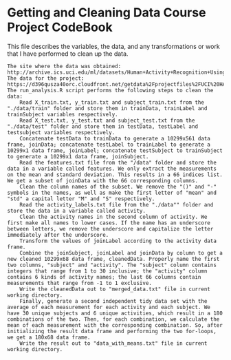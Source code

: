 # Getting and Cleaning Data Course Project CodeBook

This file describes the variables, the data, and any transformations or work that I have performed to clean up the data.

    The site where the data was obtained:
    http://archive.ics.uci.edu/ml/datasets/Human+Activity+Recognition+Using+Smartphones
    The data for the project:
    https://d396qusza40orc.cloudfront.net/getdata%2Fprojectfiles%2FUCI%20HAR%20Dataset.zip
    The run_analysis.R script performs the following steps to clean the data:
        Read X_train.txt, y_train.txt and subject_train.txt from the "./data/train" folder and store them in trainData, trainLabel and trainSubject variables respectively.
        Read X_test.txt, y_test.txt and subject_test.txt from the "./data/test" folder and store them in testData, testLabel and testsubject variables respectively.
        Concatenate testData to trainData to generate a 10299x561 data frame, joinData; concatenate testLabel to trainLabel to generate a 10299x1 data frame, joinLabel; concatenate testSubject to trainSubject to generate a 10299x1 data frame, joinSubject.
        Read the features.txt file from the "/data" folder and store the data in a variable called features. We only extract the measurements on the mean and standard deviation. This results in a 66 indices list. We get a subset of joinData with the 66 corresponding columns.
        Clean the column names of the subset. We remove the "()" and "-" symbols in the names, as well as make the first letter of "mean" and "std" a capital letter "M" and "S" respectively.
        Read the activity_labels.txt file from the "./data"" folder and store the data in a variable called activity.
        Clean the activity names in the second column of activity. We first make all names to lower cases. If the name has an underscore between letters, we remove the underscore and capitalize the letter immediately after the underscore.
        Transform the values of joinLabel according to the activity data frame.
        Combine the joinSubject, joinLabel and joinData by column to get a new cleaned 10299x68 data frame, cleanedData. Properly name the first two columns, "subject" and "activity". The "subject" column contains integers that range from 1 to 30 inclusive; the "activity" column contains 6 kinds of activity names; the last 66 columns contain measurements that range from -1 to 1 exclusive.
        Write the cleanedData out to "merged_data.txt" file in current working directory.
        Finally, generate a second independent tidy data set with the average of each measurement for each activity and each subject. We have 30 unique subjects and 6 unique activities, which result in a 180 combinations of the two. Then, for each combination, we calculate the mean of each measurement with the corresponding combination. So, after initializing the result data frame and performing the two for-loops, we get a 180x68 data frame.
        Write the result out to "data_with_means.txt" file in current working directory.
